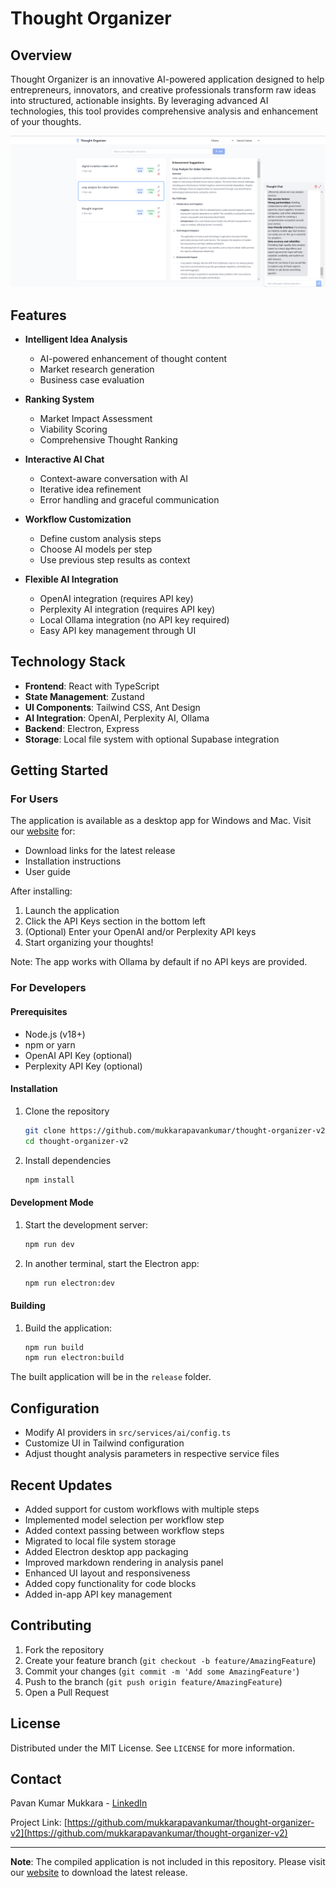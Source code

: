 # Thought Organizer

## Overview

Thought Organizer is an innovative AI-powered application designed to help entrepreneurs, innovators, and creative professionals transform raw ideas into structured, actionable insights. By leveraging advanced AI technologies, this tool provides comprehensive analysis and enhancement of your thoughts.

![Thought Organizer UI](src/components/ui/UI_screenshot.png)

## Features

- **Intelligent Idea Analysis**
  - AI-powered enhancement of thought content
  - Market research generation
  - Business case evaluation

- **Ranking System**
  - Market Impact Assessment
  - Viability Scoring
  - Comprehensive Thought Ranking

- **Interactive AI Chat**
  - Context-aware conversation with AI
  - Iterative idea refinement
  - Error handling and graceful communication

- **Workflow Customization**
  - Define custom analysis steps
  - Choose AI models per step
  - Use previous step results as context

- **Flexible AI Integration**
  - OpenAI integration (requires API key)
  - Perplexity AI integration (requires API key)
  - Local Ollama integration (no API key required)
  - Easy API key management through UI

## Technology Stack

- **Frontend**: React with TypeScript
- **State Management**: Zustand
- **UI Components**: Tailwind CSS, Ant Design
- **AI Integration**: OpenAI, Perplexity AI, Ollama
- **Backend**: Electron, Express
- **Storage**: Local file system with optional Supabase integration

## Getting Started

### For Users

The application is available as a desktop app for Windows and Mac. Visit our [website](https://mukkarapavankumar.github.io/Thought-organizer-v2/) for:
- Download links for the latest release
- Installation instructions
- User guide

After installing:
1. Launch the application
2. Click the API Keys section in the bottom left
3. (Optional) Enter your OpenAI and/or Perplexity API keys
4. Start organizing your thoughts!

Note: The app works with Ollama by default if no API keys are provided.

### For Developers

#### Prerequisites

- Node.js (v18+)
- npm or yarn
- OpenAI API Key (optional)
- Perplexity API Key (optional)

#### Installation

1. Clone the repository
   ```bash
   git clone https://github.com/mukkarapavankumar/thought-organizer-v2.git
   cd thought-organizer-v2
   ```

2. Install dependencies
   ```bash
   npm install
   ```

#### Development Mode

1. Start the development server:
   ```bash
   npm run dev
   ```

2. In another terminal, start the Electron app:
   ```bash
   npm run electron:dev
   ```

#### Building

1. Build the application:
   ```bash
   npm run build
   npm run electron:build
   ```

The built application will be in the `release` folder.

## Configuration

- Modify AI providers in `src/services/ai/config.ts`
- Customize UI in Tailwind configuration
- Adjust thought analysis parameters in respective service files

## Recent Updates

- Added support for custom workflows with multiple steps
- Implemented model selection per workflow step
- Added context passing between workflow steps
- Migrated to local file system storage
- Added Electron desktop app packaging
- Improved markdown rendering in analysis panel
- Enhanced UI layout and responsiveness
- Added copy functionality for code blocks
- Added in-app API key management

## Contributing

1. Fork the repository
2. Create your feature branch (`git checkout -b feature/AmazingFeature`)
3. Commit your changes (`git commit -m 'Add some AmazingFeature'`)
4. Push to the branch (`git push origin feature/AmazingFeature`)
5. Open a Pull Request

## License

Distributed under the MIT License. See `LICENSE` for more information.

## Contact

Pavan Kumar Mukkara - [LinkedIn](https://www.linkedin.com/in/pavan-kumar-srinivas-12947154/)

Project Link: [https://github.com/mukkarapavankumar/thought-organizer-v2](https://github.com/mukkarapavankumar/thought-organizer-v2)

---

**Note**: The compiled application is not included in this repository. Please visit our [website](https://mukkarapavankumar.github.io/Thought-organizer-v2/) to download the latest release.